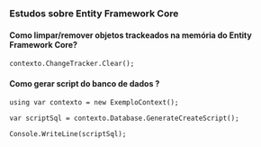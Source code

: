 ### Estudos sobre Entity Framework Core

#### Como limpar/remover objetos trackeados na memória do Entity Framework Core?
```
contexto.ChangeTracker.Clear();
```

#### Como gerar script do banco de dados ?
```
using var contexto = new ExemploContext();

var scriptSql = contexto.Database.GenerateCreateScript();

Console.WriteLine(scriptSql);
```
